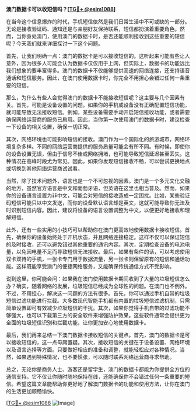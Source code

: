 **澳门数据卡可以收短信吗？[[TG💪+ @esim1088](https://t.me/s/esim1088)]**

在当今这个信息爆炸的时代，手机短信依然是我们日常生活中不可或缺的一部分。无论是接收验证码、通知还是与亲朋好友保持联系，短信都扮演着重要角色。然而，当你身处澳门，使用澳门的数据卡时，是否还能顺利接收到这些重要的短信呢？今天我们就来详细探讨一下这个问题。

首先，让我们明确一点：澳门的数据卡是可以接收短信的。这听起来可能有些让人意外，因为很多人可能会认为数据卡仅仅用于上网，但实际上，数据卡的功能远比我们想象的要丰富得多。澳门的数据卡不仅能够提供高速的网络连接，还支持语音通话和短信服务。因此，在澳门使用数据卡时，你完全不用担心会错过任何一条重要的短信。

那么，为什么有些人会觉得澳门的数据卡不能接收短信呢？这主要与几个因素有关。首先，可能是设备设置的问题。如果你的手机或设备没有正确配置短信功能，就可能导致无法接收短信。例如，某些设备需要手动开启短信接收功能，或者需要确保网络运营商的服务已启用。因此，当你第一次使用澳门的数据卡时，建议检查一下设备的相关设置，确保一切正常。

其次，网络环境也可能影响短信的接收。澳门作为一个国际化的旅游城市，网络环境复杂多样。不同的网络运营商提供的服务质量可能会有所不同。有时候，即使你的设备设置无误，但由于信号不佳或网络拥堵，也可能导致短信延迟甚至丢失。这种情况在高峰时段尤为常见。因此，如果你发现短信接收不畅，可以尝试更换地点或切换到其他网络运营商试试看。

当然，除了技术问题外，语言也是一个不可忽视的因素。澳门是一个多元文化交融的地方，虽然官方语言是中文和葡萄牙语，但英语在这里也相当普及。然而，如果你的设备语言设置为非中文，可能会对短信的接收造成一定困扰。比如，某些验证码短信可能只以中文发送，而你的设备默认语言却是英文，这就可能导致你无法及时识别短信内容。因此，建议将设备的语言设置调整为中文，以便更好地接收和理解短信。

此外，还有一些实用的小技巧可以帮助你在澳门更高效地使用数据卡接收短信。首先，确保你的设备始终处于开机状态，并且网络连接稳定。这样不仅可以保证短信的及时接收，还可以避免错过其他重要的通讯内容。其次，定期检查设备的电池电量，以免因电量不足而导致短信无法接收。最后，如果有条件的话，可以考虑使用双卡双待的手机，一张卡专门用于数据流量，另一张卡则保留原有的短信和通话功能。这样既能享受澳门的便捷网络服务，又能确保传统通信方式不受影响。

说到这里，你可能会问：如果我在澳门使用数据卡期间收到了大量的垃圾短信怎么办？确实，随着网络的发展，垃圾短信已经成为全球性的问题。在澳门也不例外。不过，不用担心，解决这一问题的方法有很多。首先，你可以通过手机自带的垃圾短信过滤功能进行拦截。大多数现代智能手机都有内置的垃圾短信过滤机制，只需简单设置即可有效减少垃圾短信的干扰。其次，如果你觉得手机自带的过滤功能不够强大，也可以下载第三方的安全软件来增强防护效果。这些软件通常会提供更为全面的垃圾短信识别和拦截功能，让你更加安心地使用数据卡。

最后，我们再来总结一下澳门数据卡接收短信的关键点。首先，澳门的数据卡是可以接收短信的，这一点毋庸置疑。其次，接收短信的关键在于设备设置、网络环境以及语言选择等方面。只要做好相应的准备和调整，就能轻松应对各种情况。当然，如果遇到特殊情况，也不要慌张，可以随时联系网络运营商寻求帮助。

总之，无论你是商务人士、游客还是留学生，澳门的数据卡都能为你提供全方位的通信支持。它不仅让你随时随地保持在线，还能确保你不会错过任何一条重要的短信。希望这篇文章能帮助你更好地了解澳门数据卡的功能和使用方法，让你在澳门的生活更加顺畅愉快。

[[TG💪+ @esim1088](https://t.me/s/esim1088) ![Image](https://i.postimg.cc/4NQfJmqS/Snipaste-2025-05-13-00-14-12.png)]